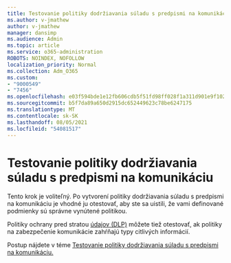 ```yaml
---
title: Testovanie politiky dodržiavania súladu s predpismi na komunikáciu
ms.author: v-jmathew
author: v-jmathew
manager: dansimp
ms.audience: Admin
ms.topic: article
ms.service: o365-administration
ROBOTS: NOINDEX, NOFOLLOW
localization_priority: Normal
ms.collection: Adm_O365
ms.custom:
- "9000549"
- "7456"
ms.openlocfilehash: e03f594bde1e12fb606cdb5f51fd98ff028f1a311d901e9f10241b027231c371
ms.sourcegitcommit: b5f7da89a650d2915dc652449623c78be6247175
ms.translationtype: MT
ms.contentlocale: sk-SK
ms.lasthandoff: 08/05/2021
ms.locfileid: "54081517"
---
```

# <a name="test-your-communication-compliance-policy"></a>Testovanie politiky dodržiavania súladu s predpismi na komunikáciu

Tento krok je voliteľný. Po vytvorení politiky dodržiavania súladu s predpismi na komunikáciu je vhodné ju otestovať, aby ste sa uistili, že vami definované podmienky sú správne vynútené politikou.

Politiky ochrany pred stratou [údajov (DLP)](https://go.microsoft.com/fwlink/?linkid=2110890) môžete tiež otestovať, ak politiky na zabezpečenie komunikácie zahŕňajú typy citlivých informácií.

Postup nájdete v téme [Testovanie politiky dodržiavania súladu s predpismi na komunikáciu.](https://go.microsoft.com/fwlink/?linkid=2111304)
